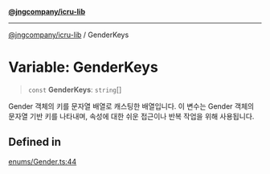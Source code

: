[**@jngcompany/icru-lib**](../README.md)

***

[@jngcompany/icru-lib](../globals.md) / GenderKeys

# Variable: GenderKeys

> `const` **GenderKeys**: `string`[]

Gender 객체의 키를 문자열 배열로 캐스팅한 배열입니다.
이 변수는 Gender 객체의 문자열 기반 키를 나타내며,
속성에 대한 쉬운 접근이나 반복 작업을 위해 사용됩니다.

## Defined in

[enums/Gender.ts:44](https://github.com/jngcompany/icru-lib/blob/cee5a8006a4970de6269ef7414374f6c7339529e/src/enums/Gender.ts#L44)
